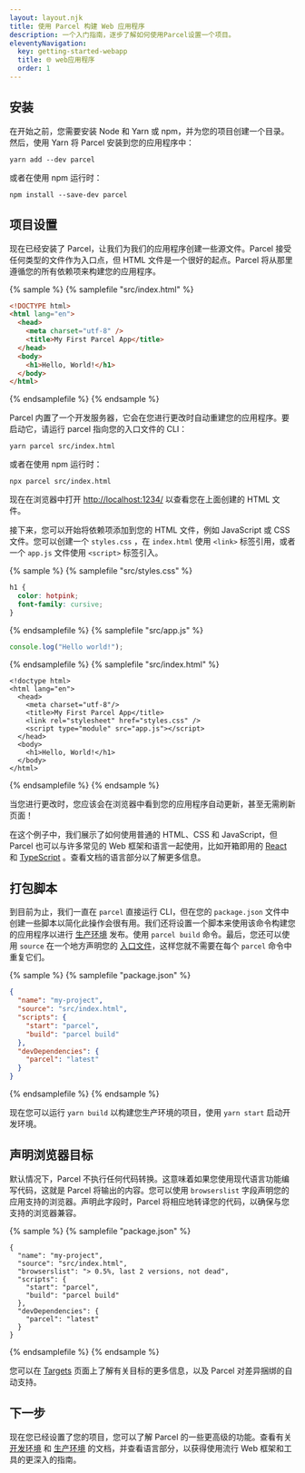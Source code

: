 ```yaml
---
layout: layout.njk
title: 使用 Parcel 构建 Web 应用程序
description: 一个入门指南，逐步了解如何使用Parcel设置一个项目。
eleventyNavigation:
  key: getting-started-webapp
  title: 🌐 web应用程序
  order: 1
---
```


## 安装

在开始之前，您需要安装 Node 和 Yarn 或 npm，并为您的项目创建一个目录。然后，使用 Yarn 将 Parcel 安装到您的应用程序中：

```shell
yarn add --dev parcel
```

或者在使用 npm 运行时：

```shell
npm install --save-dev parcel
```

## 项目设置

现在已经安装了 Parcel，让我们为我们的应用程序创建一些源文件。Parcel 接受任何类型的文件作为入口点，但 HTML 文件是一个很好的起点。Parcel 将从那里遵循您的所有依赖项来构建您的应用程序。

{% sample %}
{% samplefile "src/index.html" %}

```html
<!DOCTYPE html>
<html lang="en">
  <head>
    <meta charset="utf-8" />
    <title>My First Parcel App</title>
  </head>
  <body>
    <h1>Hello, World!</h1>
  </body>
</html>
```

{% endsamplefile %}
{% endsample %}

Parcel 内置了一个开发服务器，它会在您进行更改时自动重建您的应用程序。要启动它，请运行 parcel 指向您的入口文件的 CLI：

```shell
yarn parcel src/index.html
```

或者在使用 npm 运行时：

```shell
npx parcel src/index.html
```

现在在浏览器中打开 [http://localhost:1234/](http://localhost:1234/) 以查看您在上面创建的 HTML 文件。

接下来，您可以开始将依赖项添加到您的 HTML 文件，例如 JavaScript 或 CSS 文件。您可以创建一个 `styles.css` ，在 `index.html` 使用 `<link>` 标签引用，或者一个 `app.js` 文件使用 `<script>` 标签引入。

{% sample %}
{% samplefile "src/styles.css" %}

```css
h1 {
  color: hotpink;
  font-family: cursive;
}
```

{% endsamplefile %}
{% samplefile "src/app.js" %}

```javascript
console.log("Hello world!");
```

{% endsamplefile %}
{% samplefile "src/index.html" %}

```html/5-6
<!doctype html>
<html lang="en">
  <head>
    <meta charset="utf-8"/>
    <title>My First Parcel App</title>
    <link rel="stylesheet" href="styles.css" />
    <script type="module" src="app.js"></script>
  </head>
  <body>
    <h1>Hello, World!</h1>
  </body>
</html>
```

{% endsamplefile %}
{% endsample %}

当您进行更改时，您应该会在浏览器中看到您的应用程序自动更新，甚至无需刷新页面！

在这个例子中，我们展示了如何使用普通的 HTML、CSS 和 JavaScript，但 Parcel 也可以与许多常见的 Web 框架和语言一起使用，比如开箱即用的 [React](/recipes/react/) 和 [TypeScript](/languages/typescript/) 。查看文档的语言部分以了解更多信息。

## 打包脚本

到目前为止，我们一直在 `parcel` 直接运行 CLI，但在您的 `package.json` 文件中创建一些脚本以简化此操作会很有用。我们还将设置一个脚本来使用该命令构建您的应用程序以进行 [生产环境](/features/production/) 发布。使用 `parcel build` 命令。最后，您还可以使用 `source` 在一个地方声明您的 [入口文件](/features/targets/#entries)，这样您就不需要在每个 `parcel` 命令中重复它们。

{% sample %}
{% samplefile "package.json" %}

```json
{
  "name": "my-project",
  "source": "src/index.html",
  "scripts": {
    "start": "parcel",
    "build": "parcel build"
  },
  "devDependencies": {
    "parcel": "latest"
  }
}
```

{% endsamplefile %}
{% endsample %}

现在您可以运行 `yarn build` 以构建您生产环境的项目，使用 `yarn start` 启动开发环境。

## 声明浏览器目标

默认情况下，Parcel 不执行任何代码转换。这意味着如果您使用现代语言功能编写代码，这就是 Parcel 将输出的内容。您可以使用 `browserslist` 字段声明您的应用支持的浏览器。声明此字段时，Parcel 将相应地转译您的代码，以确保与您支持的浏览器兼容。

{% sample %}
{% samplefile "package.json" %}

```json/3
{
  "name": "my-project",
  "source": "src/index.html",
  "browserslist": "> 0.5%, last 2 versions, not dead",
  "scripts": {
    "start": "parcel",
    "build": "parcel build"
  },
  "devDependencies": {
    "parcel": "latest"
  }
}
```

{% endsamplefile %}
{% endsample %}

您可以在 [Targets](/features/targets/) 页面上了解有关目标的更多信息，以及 Parcel 对差异捆绑的自动支持。

## 下一步

现在您已经设置了您的项目，您可以了解 Parcel 的一些更高级的功能。查看有关 [开发环境](/features/development/) 和 [生产环境](/features/production/) 的文档，并查看语言部分，以获得使用流行 Web 框架和工具的更深入的指南。
